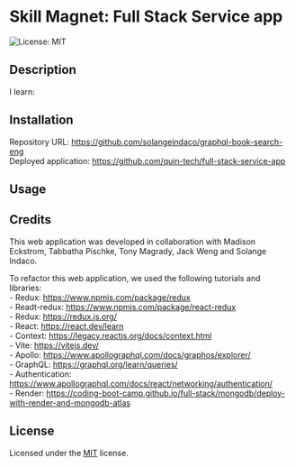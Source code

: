 # Skill Magnet: Full Stack Service app

![License: MIT ](https://img.shields.io/badge/License-MIT-yellow.svg)

## Description

 
I learn:  

## Installation

Repository URL: https://github.com/solangeindaco/graphql-book-search-eng   
Deployed application: https://github.com/quin-tech/full-stack-service-app 

## Usage



## Credits

This web application was developed in collaboration with Madison Eckstrom, Tabbatha Pischke, Tony Magrady, Jack Weng and Solange Indaco.

To refactor this web application, we used the following tutorials and libraries:    
        - Redux: https://www.npmjs.com/package/redux  
        - Readt-redux: https://www.npmjs.com/package/react-redux   
        - Redux: https://redux.js.org/     
        - React: https://react.dev/learn  
        - Context: https://legacy.reactjs.org/docs/context.html      
        - Vite: https://vitejs.dev/     
        - Apollo: https://www.apollographql.com/docs/graphos/explorer/                  
        - GraphQL: https://graphql.org/learn/queries/                   
        - Authentication: https://www.apollographql.com/docs/react/networking/authentication/       
        - Render: https://coding-boot-camp.github.io/full-stack/mongodb/deploy-with-render-and-mongodb-atlas             
                                                                           

## License

Licensed under the [MIT](LICENSE) license.

